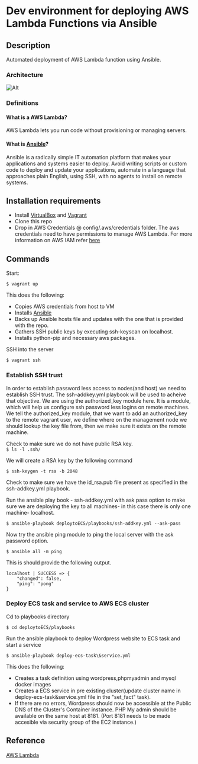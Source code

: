# Dev environment for deploying AWS Lambda Functions via Ansible

## Description

Automated deployment of AWS Lambda function using Ansible. 

### Architecture

![Alt](/resources/AWS-ECS-Deploy.jpg "Architecture Diagram")

### Definitions

#### What is a AWS Lambda?

AWS Lambda lets you run code without provisioning or managing servers. 

#### What is [Ansible](https://github.com/ansible/ansible)?

Ansible is a radically simple IT automation platform that makes your applications and systems easier to deploy. Avoid writing scripts or custom code to deploy and update your applications, automate in a language that approaches plain English, using SSH, with no agents to install on remote systems.

## Installation requirements

* Install [VirtualBox](https://www.virtualbox.org/wiki/Downloads) and [Vagrant](https://www.vagrantup.com/downloads.html)
* Clone this repo
* Drop in AWS Credentials @ config/.aws/credentials folder. The aws credentials need to have permissions to manage AWS Lambda. For more information on AWS IAM refer [here](http://docs.aws.amazon.com/IAM/latest/UserGuide/introduction.html)

## Commands

Start:

`$ vagrant up`

This does the following:

* Copies AWS credentials from host to VM
* Installs [Ansible](https://www.ansible.com/)
* Backs up Ansible hosts file and updates with the one that is provided with the repo.
* Gathers SSH public keys by executing ssh-keyscan on localhost.
* Installs python-pip and necessary aws packages.

SSH into the server

`$ vagrant ssh`

### Establish SSH trust

In order to establish password less access to nodes(and host) we need to establish SSH trust. The ssh-addkey.yml playbook will be used to acheive that objective. We are using the authorized_key module here. It is a module, which will help us configure ssh password less logins on remote machines. We tell the authorized_key module, that we want to add an authorized_key to the remote vagrant user, we define where on the management node we should lookup the key file from, then we make sure it exists on the remote machine.

Check to make sure we do not have public RSA key.   
`$ ls -l .ssh/`

We will create a RSA key by the following command

`$ ssh-keygen -t rsa -b 2048`

Check to make sure we have the id_rsa.pub file present as specified in the ssh-addkey.yml playbook.

Run the ansible play book - ssh-addkey.yml with ask pass option to make sure we are deploying the key to all machines- in this case there is only one machine- localhost.

`$ ansible-playbook deploytoECS/playbooks/ssh-addkey.yml --ask-pass`

Now try the ansible ping module to ping the local server with the ask password option.

`$ ansible all -m ping`

This is should provide the following output.

```
localhost | SUCCESS => {
    "changed": false,
    "ping": "pong"
}
```
### Deploy ECS task and service to AWS ECS cluster

Cd to playbooks directory

`$ cd deploytoECS/playbooks`

Run the ansible playbook to deploy Wordpress website to ECS task and start a service

`$ ansible-playbook deploy-ecs-task\&service.yml`

This does the following: 

* Creates a task definition using wordpress,phpmyadmin and mysql docker images 
* Creates a ECS service in pre existing cluster(update cluster name in deploy-ecs-task&service.yml file in the "set_fact" task).
* If there are no errors, Wordpress should now be accessible at the Public DNS of the Cluster's Container instance. PHP My admin should be available on the same host at 8181. (Port 8181 needs to be made accesible via security group of the EC2 instance.)


## Reference
[AWS Lambda](http://docs.aws.amazon.com/lambda/latest/dg/welcome.html)
